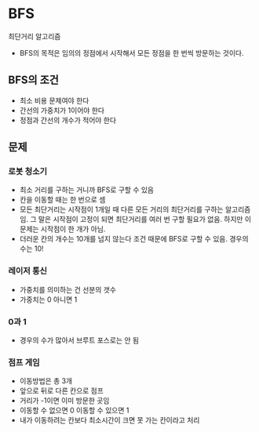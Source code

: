 # BFS
최단거리 알고리즘
* BFS의 목적은 임의의 정점에서 시작해서 모든 정점을 한 번씩 방문하는 것이다.

## BFS의 조건
* 최소 비용 문제여야 한다
* 간선의 가중치가 1이어야 한다
* 정점과 간선의 개수가 적어야 한다

## 문제
### 로봇 청소기
* 최소 거리를 구하는 거니까 BFS로 구할 수 있음
* 칸을 이동할 때는 한 번으로 셈
* 모든 최단거리는 시작점이 1개일 때 다른 모든 거리의 최단거리를 구하는 알고리즘임. 그 말은 시작점이 고정이 되면 최단거리를 여러 번 구할 필요가 없음. 하지만 이 문제는 시작점이 한 개가 아님.
* 더러운 칸의 개수는 10개를 넘지 않는다 조건 때문에 BFS로 구할 수 있음. 경우의 수는 10!

### 레이저 통신
* 가중치를 의미하는 건 선분의 갯수
* 가중치는 0 아니면 1

### 0과 1
* 경우의 수가 많아서 브루트 포스로는 안 됨

### 점프 게임
* 이동방법은 총 3개
* 앞으로 뒤로 다른 칸으로 점프
* 거리가 -1이면 이미 방문한 곳임
* 이동할 수 없으면 0 이동할 수 있으면 1
* 내가 이동하려는 칸보다 최소시간이 크면 못 가는 칸이라고 처리